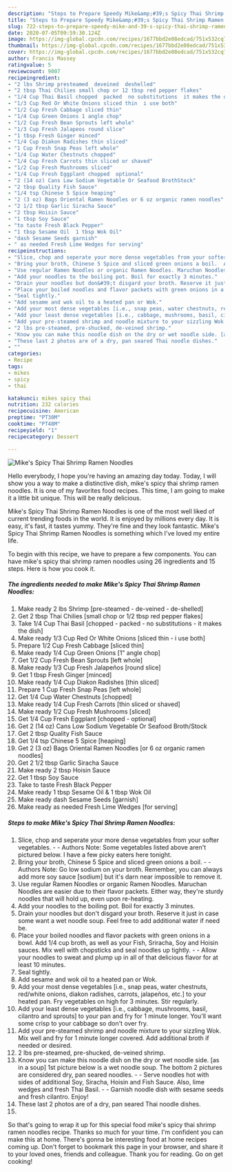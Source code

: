 ```yaml
---
description: "Steps to Prepare Speedy Mike&amp;#39;s Spicy Thai Shrimp Ramen Noodles"
title: "Steps to Prepare Speedy Mike&amp;#39;s Spicy Thai Shrimp Ramen Noodles"
slug: 722-steps-to-prepare-speedy-mike-and-39-s-spicy-thai-shrimp-ramen-noodles
date: 2020-07-05T09:59:30.124Z
image: https://img-global.cpcdn.com/recipes/1677bbd2e08edcad/751x532cq70/mikes-spicy-thai-shrimp-ramen-noodles-recipe-main-photo.jpg
thumbnail: https://img-global.cpcdn.com/recipes/1677bbd2e08edcad/751x532cq70/mikes-spicy-thai-shrimp-ramen-noodles-recipe-main-photo.jpg
cover: https://img-global.cpcdn.com/recipes/1677bbd2e08edcad/751x532cq70/mikes-spicy-thai-shrimp-ramen-noodles-recipe-main-photo.jpg
author: Francis Massey
ratingvalue: 5
reviewcount: 9007
recipeingredient:
- "2 lbs Shrimp presteamed  deveined  deshelled"
- "2 tbsp Thai Chilies small chop or 12 tbsp red pepper flakes"
- "1/4 Cup Thai Basil chopped  packed  no substitutions  it makes the dish"
- "1/3 Cup Red Or White Onions sliced thin  i use both"
- "1/2 Cup Fresh Cabbage sliced thin"
- "1/4 Cup Green Onions 1 angle chop"
- "1/2 Cup Fresh Bean Sprouts left whole"
- "1/3 Cup Fresh Jalapeos round slice"
- "1 tbsp Fresh Ginger minced"
- "1/4 Cup Diakon Radishes thin sliced"
- "1 Cup Fresh Snap Peas left whole"
- "1/4 Cup Water Chestnuts chopped"
- "1/4 Cup Fresh Carrots thin sliced or shaved"
- "1/2 Cup Fresh Mushrooms sliced"
- "1/4 Cup Fresh Eggplant chopped  optional"
- "2 (14 oz) Cans Low Sodium Vegetable Or Seafood BrothStock"
- "2 tbsp Quality Fish Sauce"
- "1/4 tsp Chinese 5 Spice heaping"
- "2 (3 oz) Bags Oriental Ramen Noodles or 6 oz organic ramen noodles"
- "2 1/2 tbsp Garlic Siracha Sauce"
- "2 tbsp Hoisin Sauce"
- "1 tbsp Soy Sauce"
- "to taste Fresh Black Pepper"
- "1 tbsp Sesame Oil  1 tbsp Wok Oil"
- "dash Sesame Seeds garnish"
- " as needed Fresh Lime Wedges for serving"
recipeinstructions:
- "Slice, chop and seperate your more dense vegetables from your softer vegetables.  Authors Note: Some vegetables listed above aren&#39;t pictured below. I have a few picky eaters here tonight."
- "Bring your broth, Chinese 5 Spice and sliced green onions a boil.  Authors Note: Go low sodium on your broth. Remember, you can always add more soy sauce [sodium] but it&#39;s darn near impossible to remove it."
- "Use regular Ramen Noodles or organic Ramen Noodles. Maruchan Noodles are easier due to their flavor packets. Either way, they&#39;re sturdy noodles that will hold up, even upon re-heating."
- "Add your noodles to the boiling pot. Boil for exactly 3 minutes."
- "Drain your noodles but don&#39;t disgard your broth. Reserve it just in case some want a wet noodle soup. Feel free to add additional water if need be."
- "Place your boiled noodles and flavor packets with green onions in a bowl. Add 1/4 cup broth, as well as your Fish, Sriracha, Soy and Hoisin sauces. Mix well with chopsticks and seal noodles up tightly.   Allow your noodles to sweat and plump up in all of that delicious flavor for at least 10 minutes."
- "Seal tightly."
- "Add sesame and wok oil to a heated pan or Wok."
- "Add your most dense vegetables [i.e., snap peas, water chestnuts, red/white onions, diakon radishes, carrots, jalapeños, etc.] to your heated pan. Fry vegetables on high for 3 minutes. Stir regularly."
- "Add your least dense vegetables [i.e., cabbage, mushrooms, basil, cilantro and sprouts] to your pan and fry for 1 minute longer. You&#39;ll want some crisp to your cabbage so don&#39;t over fry."
- "Add your pre-steamed shrimp and noodle mixture to your sizzling Wok. Mix well and fry for 1 minute longer covered. Add additional broth if needed or desired."
- "2 lbs pre-steamed, pre-shucked, de-veined shrimp."
- "Know you can make this noodle dish on the dry or wet noodle side. [as in a soup] 1st picture below is a wet noodle soup. The bottom 2 pictures are considered dry, pan seared noodles.  Serve noodles hot with sides of additional Soy, Siracha, Hoisin and Fish Sauce. Also, lime wedges and fresh Thai Basil.   Garnish noodle dish with sesame seeds and fresh cilantro. Enjoy!"
- "These last 2 photos are of a dry, pan seared Thai noodle dishes."
- ""
categories:
- Recipe
tags:
- mikes
- spicy
- thai

katakunci: mikes spicy thai 
nutrition: 232 calories
recipecuisine: American
preptime: "PT30M"
cooktime: "PT48M"
recipeyield: "1"
recipecategory: Dessert

---
```



![Mike&#39;s Spicy Thai Shrimp Ramen Noodles](https://img-global.cpcdn.com/recipes/1677bbd2e08edcad/751x532cq70/mikes-spicy-thai-shrimp-ramen-noodles-recipe-main-photo.jpg)

Hello everybody, I hope you're having an amazing day today. Today, I will show you a way to make a distinctive dish, mike&#39;s spicy thai shrimp ramen noodles. It is one of my favorites food recipes. This time, I am going to make it a little bit unique. This will be really delicious.

Mike&#39;s Spicy Thai Shrimp Ramen Noodles is one of the most well liked of current trending foods in the world. It is enjoyed by millions every day. It is easy, it's fast, it tastes yummy. They're fine and they look fantastic. Mike&#39;s Spicy Thai Shrimp Ramen Noodles is something which I've loved my entire life.




To begin with this recipe, we have to prepare a few components. You can have mike&#39;s spicy thai shrimp ramen noodles using 26 ingredients and 15 steps. Here is how you cook it.

<!--inarticleads1-->

##### The ingredients needed to make Mike&#39;s Spicy Thai Shrimp Ramen Noodles:

1. Make ready 2 lbs Shrimp [pre-steamed - de-veined - de-shelled]
1. Get 2 tbsp Thai Chilies [small chop or 1/2 tbsp red pepper flakes]
1. Take 1/4 Cup Thai Basil [chopped - packed - no substitutions - it makes the dish]
1. Make ready 1/3 Cup Red Or White Onions [sliced thin - i use both]
1. Prepare 1/2 Cup Fresh Cabbage [sliced thin]
1. Make ready 1/4 Cup Green Onions [1&#34; angle chop]
1. Get 1/2 Cup Fresh Bean Sprouts [left whole]
1. Make ready 1/3 Cup Fresh Jalapeños [round slice]
1. Get 1 tbsp Fresh Ginger [minced]
1. Make ready 1/4 Cup Diakon Radishes [thin sliced]
1. Prepare 1 Cup Fresh Snap Peas [left whole]
1. Get 1/4 Cup Water Chestnuts [chopped]
1. Make ready 1/4 Cup Fresh Carrots [thin sliced or shaved]
1. Make ready 1/2 Cup Fresh Mushrooms [sliced]
1. Get 1/4 Cup Fresh Eggplant [chopped - optional]
1. Get 2 (14 oz) Cans Low Sodium Vegetable Or Seafood Broth/Stock
1. Get 2 tbsp Quality Fish Sauce
1. Get 1/4 tsp Chinese 5 Spice [heaping]
1. Get 2 (3 oz) Bags Oriental Ramen Noodles [or 6 oz organic ramen noodles]
1. Get 2 1/2 tbsp Garlic Siracha Sauce
1. Make ready 2 tbsp Hoisin Sauce
1. Get 1 tbsp Soy Sauce
1. Take to taste Fresh Black Pepper
1. Make ready 1 tbsp Sesame Oil &amp; 1 tbsp Wok Oil
1. Make ready dash Sesame Seeds [garnish]
1. Make ready  as needed Fresh Lime Wedges [for serving]




<!--inarticleads2-->

##### Steps to make Mike&#39;s Spicy Thai Shrimp Ramen Noodles:

1. Slice, chop and seperate your more dense vegetables from your softer vegetables. -  - Authors Note: Some vegetables listed above aren&#39;t pictured below. I have a few picky eaters here tonight.
1. Bring your broth, Chinese 5 Spice and sliced green onions a boil. -  - Authors Note: Go low sodium on your broth. Remember, you can always add more soy sauce [sodium] but it&#39;s darn near impossible to remove it.
1. Use regular Ramen Noodles or organic Ramen Noodles. Maruchan Noodles are easier due to their flavor packets. Either way, they&#39;re sturdy noodles that will hold up, even upon re-heating.
1. Add your noodles to the boiling pot. Boil for exactly 3 minutes.
1. Drain your noodles but don&#39;t disgard your broth. Reserve it just in case some want a wet noodle soup. Feel free to add additional water if need be.
1. Place your boiled noodles and flavor packets with green onions in a bowl. Add 1/4 cup broth, as well as your Fish, Sriracha, Soy and Hoisin sauces. Mix well with chopsticks and seal noodles up tightly.  -  - Allow your noodles to sweat and plump up in all of that delicious flavor for at least 10 minutes.
1. Seal tightly.
1. Add sesame and wok oil to a heated pan or Wok.
1. Add your most dense vegetables [i.e., snap peas, water chestnuts, red/white onions, diakon radishes, carrots, jalapeños, etc.] to your heated pan. Fry vegetables on high for 3 minutes. Stir regularly.
1. Add your least dense vegetables [i.e., cabbage, mushrooms, basil, cilantro and sprouts] to your pan and fry for 1 minute longer. You&#39;ll want some crisp to your cabbage so don&#39;t over fry.
1. Add your pre-steamed shrimp and noodle mixture to your sizzling Wok. Mix well and fry for 1 minute longer covered. Add additional broth if needed or desired.
1. 2 lbs pre-steamed, pre-shucked, de-veined shrimp.
1. Know you can make this noodle dish on the dry or wet noodle side. [as in a soup] 1st picture below is a wet noodle soup. The bottom 2 pictures are considered dry, pan seared noodles. -  - Serve noodles hot with sides of additional Soy, Siracha, Hoisin and Fish Sauce. Also, lime wedges and fresh Thai Basil.  -  - Garnish noodle dish with sesame seeds and fresh cilantro. Enjoy!
1. These last 2 photos are of a dry, pan seared Thai noodle dishes.
1. 




So that's going to wrap it up for this special food mike&#39;s spicy thai shrimp ramen noodles recipe. Thanks so much for your time. I'm confident you can make this at home. There's gonna be interesting food at home recipes coming up. Don't forget to bookmark this page in your browser, and share it to your loved ones, friends and colleague. Thank you for reading. Go on get cooking!
